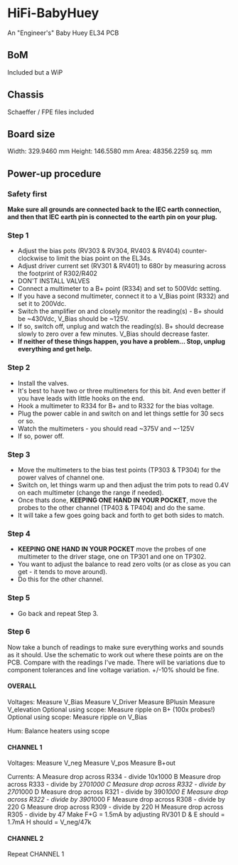 # HiFi-BabyHuey
An "Engineer's" Baby Huey EL34 PCB

## BoM
Included but a WiP

## Chassis
Schaeffer / FPE files included

## Board size
Width:	329.9460 mm 
Height:	146.5580 mm 
Area:	48356.2259 sq. mm

## Power-up procedure
### Safety first
**Make sure all grounds are connected back to the IEC earth connection, and then that IEC earth pin is connected to the earth pin on your plug.**

### Step 1

- Adjust the bias pots (RV303 & RV304, RV403 & RV404) counter-clockwise to limit the bias point on the EL34s.
- Adjust driver current set (RV301 & RV401) to 680r by measuring across the footprint of R302/R402
- DON'T INSTALL VALVES
- Connect a multimeter to a B+ point (R334) and set to 500Vdc setting.
- If you have a second multimeter, connect it to a V_Bias point (R332) and set it to 200Vdc.
- Switch the amplifier on and closely monitor the reading(s) - B+ should be ~430Vdc, V_Bias should be ~125V.
- If so, switch off, unplug and watch the reading(s). B+ should decrease slowly to zero over a few minutes. V_Bias should decrease faster.
- **If neither of these things happen, you have a problem... Stop, unplug everything and get help.**

### Step 2

- Install the valves.
- It's best to have two or three multimeters for this bit. And even better if you have leads with little hooks on the end.
- Hook a multimeter to R334 for B+ and to R332 for the bias voltage.
- Plug the power cable in and switch on and let things settle for 30 secs or so.
- Watch the multimeters - you should read ~375V and ~-125V
- If so, power off.

### Step 3

- Move the multimeters to the bias test points (TP303 & TP304) for the power valves of channel one.
- Switch on, let things warm up and then adjust the trim pots to read 0.4V on each multimeter (change the range if needed).
- Once thats done, **KEEPING ONE HAND IN YOUR POCKET**, move the probes to the other channel (TP403 & TP404) and do the same.
- It will take a few goes going back and forth to get both sides to match.

### Step 4

- **KEEPING ONE HAND IN YOUR POCKET** move the probes of one multimeter to the driver stage, one on TP301 and one on TP302.
- You want to adjust the balance to read zero volts (or as close as you can get - it tends to move around).
- Do this for the other channel.

### Step 5

- Go back and repeat Step 3.

### Step 6

Now take a bunch of readings to make sure everything works and sounds as it should. Use the schematic to work out where these points are on the PCB. Compare with the readings I've made. There will be variations due to component tolerances and line voltage variation. +/-10% should be fine.

#### OVERALL

Voltages:
Measure V_Bias
Measure V_Driver
Measure BPlusin
Measure V_elevation
Optional using scope: Measure ripple on B+ (100x probes!)
Optional using scope: Measure ripple on V_Bias

Hum:
Balance heaters using scope

#### CHANNEL 1

Voltages:
Measure V_neg
Measure V_pos
Measure B+out

Currents:
A Measure drop across R334 - divide 10x1000
B Measure drop across R333 - divide by 270*1000
C Measure drop across R332 - divide by 270*1000
D Measure drop across R321 - divide by 390*1000
E Measure drop across R322 - divide by 390*1000
F Measure drop across R308 - divide by 220
G Measure drop across R309 - divide by 220
H Measure drop across R305 - divide by 47
Make F+G = 1.5mA by adjusting RV301
D & E should = 1.7mA
H should = V_neg/47k

#### CHANNEL 2

Repeat CHANNEL 1